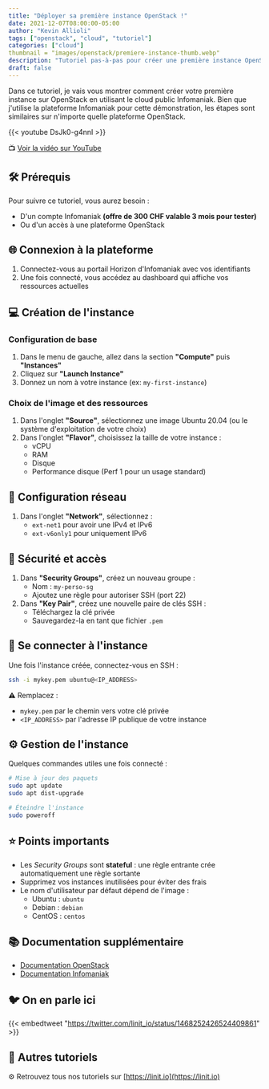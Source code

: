 ```yaml
---
title: "Déployer sa première instance OpenStack !"
date: 2021-12-07T08:00:00-05:00
author: "Kevin Allioli"
tags: ["openstack", "cloud", "tutoriel"]
categories: ["cloud"]
thumbnail = "images/openstack/premiere-instance-thumb.webp"
description: "Tutoriel pas-à-pas pour créer une première instance OpenStack sur Infomaniak"
draft: false
---
```


Dans ce tutoriel, je vais vous montrer comment créer votre première instance sur OpenStack en utilisant le cloud public Infomaniak. Bien que j'utilise la plateforme Infomaniak pour cette démonstration, les étapes sont similaires sur n'importe quelle plateforme OpenStack.

{{< youtube DsJk0-g4nnI >}}

📺 [Voir la vidéo sur YouTube](https://www.youtube.com/watch?v=DsJk0-g4nnI)


## 🛠️ Prérequis

Pour suivre ce tutoriel, vous aurez besoin :
- D'un compte Infomaniak **(offre de 300 CHF valable 3 mois pour tester)**
- Ou d'un accès à une plateforme OpenStack


## 🌐 Connexion à la plateforme

1. Connectez-vous au portail Horizon d'Infomaniak avec vos identifiants
2. Une fois connecté, vous accédez au dashboard qui affiche vos ressources actuelles


## 💻 Création de l'instance

### Configuration de base

1. Dans le menu de gauche, allez dans la section **"Compute"** puis **"Instances"**
2. Cliquez sur **"Launch Instance"**
3. Donnez un nom à votre instance (ex: `my-first-instance`)

### Choix de l'image et des ressources

1. Dans l'onglet **"Source"**, sélectionnez une image Ubuntu 20.04 (ou le système d'exploitation de votre choix)
2. Dans l'onglet **"Flavor"**, choisissez la taille de votre instance :
   - vCPU
   - RAM
   - Disque
   - Performance disque (Perf 1 pour un usage standard)


## 🛜 Configuration réseau

1. Dans l'onglet **"Network"**, sélectionnez :
   - `ext-net1` pour avoir une IPv4 et IPv6
   - `ext-v6only1` pour uniquement IPv6


## 🔐 Sécurité et accès

1. Dans **"Security Groups"**, créez un nouveau groupe :
   - Nom : `my-perso-sg`
   - Ajoutez une règle pour autoriser SSH (port 22)
2. Dans **"Key Pair"**, créez une nouvelle paire de clés SSH :
   - Téléchargez la clé privée
   - Sauvegardez-la en tant que fichier `.pem`


## 🚀 Se connecter à l'instance

Une fois l'instance créée, connectez-vous en SSH :

```bash
ssh -i mykey.pem ubuntu@<IP_ADDRESS>
```

⚠️  Remplacez :
- `mykey.pem` par le chemin vers votre clé privée
- `<IP_ADDRESS>` par l'adresse IP publique de votre instance


## ⚙️  Gestion de l'instance

Quelques commandes utiles une fois connecté :

```bash
# Mise à jour des paquets
sudo apt update
sudo apt dist-upgrade

# Éteindre l'instance
sudo poweroff
```


## ⭐️ Points importants

- Les *Security Groups* sont **stateful** : une règle entrante crée automatiquement une règle sortante
- Supprimez vos instances inutilisées pour éviter des frais
- Le nom d'utilisateur par défaut dépend de l'image :
  - Ubuntu : `ubuntu`
  - Debian : `debian`
  - CentOS : `centos`


## 📚 Documentation supplémentaire

- [Documentation OpenStack](https://docs.openstack.org/)
- [Documentation Infomaniak](https://docs.infomaniak.cloud/)


## 🐦 On en parle ici

{{< embedtweet "https://twitter.com/linit_io/status/1468252426524409861" >}}


## 🔗 Autres tutoriels

⚙️  Retrouvez tous nos tutoriels sur [https://linit.io](https://linit.io)
